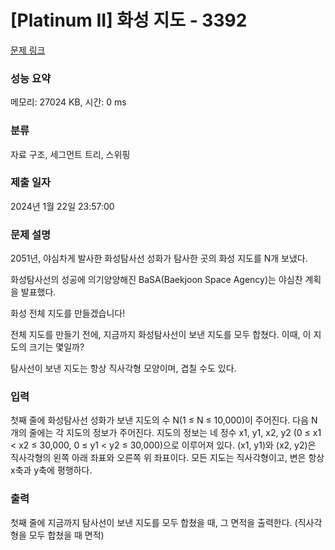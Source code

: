 # [Platinum II] 화성 지도 - 3392 

[문제 링크](https://www.acmicpc.net/problem/3392) 

### 성능 요약

메모리: 27024 KB, 시간: 0 ms

### 분류

자료 구조, 세그먼트 트리, 스위핑

### 제출 일자

2024년 1월 22일 23:57:00

### 문제 설명

<p>
	2051년, 야심차게 발사한 화성탐사선 성화가 탐사한 곳의 화성 지도를 N개 보냈다.</p>

<p>
	화성탐사선의 성공에 의기양양해진 BaSA(Baekjoon Space Agency)는 야심찬 계획을 발표했다.</p>

<p>
	화성 전체 지도를 만들겠습니다!</p>

<p>
	전체 지도를 만들기 전에, 지금까지 화성탐사선이 보낸 지도를 모두 합쳤다. 이때, 이 지도의 크기는 몇일까?</p>

<p>
	탐사선이 보낸 지도는 항상 직사각형 모양이며, 겹칠 수도 있다.</p>

### 입력 

 <p>
	첫째 줄에 화성탐사선 성화가 보낸 지도의 수 N(1 ≤ N ≤ 10,000)이 주어진다. 다음 N개의 줄에는 각 지도의 정보가 주어진다. 지도의 정보는 네 정수 x1, y1, x2, y2 (0 ≤ x1 < x2 ≤ 30,000, 0 ≤ y1 < y2 ≤ 30,000)으로 이루어져 있다. (x1, y1)와 (x2, y2)은 직사각형의 왼쪽 아래 좌표와 오른쪽 위 좌표이다. 모든 지도는 직사각형이고, 변은 항상 x축과 y축에 평행하다.</p>

### 출력 

 <p>
	첫째 줄에 지금까지 탐사선이 보낸 지도를 모두 합쳤을 때, 그 면적을 출력한다. (직사각형을 모두 합쳤을 때 면적)</p>

